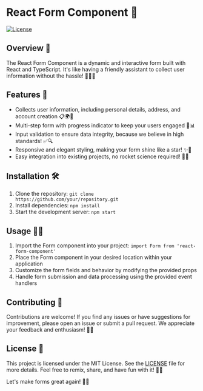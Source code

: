 # React Form Component 📝

[![License](https://img.shields.io/badge/license-MIT-blue.svg)](LICENSE)

## Overview 🌟

The React Form Component is a dynamic and interactive form built with React and TypeScript. It's like having a friendly assistant to collect user information without the hassle! 💁‍♀️💼

## Features 🚀

- Collects user information, including personal details, address, and account creation 📋🌍🔐
- Multi-step form with progress indicator to keep your users engaged 👣📊
- Input validation to ensure data integrity, because we believe in high standards! ✅🔍
- Responsive and elegant styling, making your form shine like a star! ✨💅
- Easy integration into existing projects, no rocket science required! 🚀🧪

## Installation 🛠️

1. Clone the repository: `git clone https://github.com/your/repository.git`
2. Install dependencies: `npm install`
3. Start the development server: `npm start`

## Usage 🧑‍💻

1. Import the Form component into your project: `import Form from 'react-form-component'`
2. Place the Form component in your desired location within your application
3. Customize the form fields and behavior by modifying the provided props
4. Handle form submission and data processing using the provided event handlers

## Contributing 🤝

Contributions are welcome! If you find any issues or have suggestions for improvement, please open an issue or submit a pull request. We appreciate your feedback and enthusiasm! 🙌🎉

## License 📄

This project is licensed under the MIT License. See the [LICENSE](LICENSE) file for more details. Feel free to remix, share, and have fun with it! 🎉🎈

Let's make forms great again! 🙌✨
